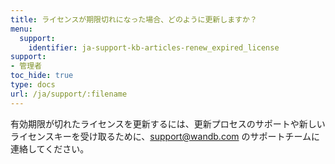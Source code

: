 ```yaml
---
title: ライセンスが期限切れになった場合、どのように更新しますか？
menu:
  support:
    identifier: ja-support-kb-articles-renew_expired_license
support:
- 管理者
toc_hide: true
type: docs
url: /ja/support/:filename
---
```


有効期限が切れたライセンスを更新するには、更新プロセスのサポートや新しいライセンスキーを受け取るために、support@wandb.com のサポートチームに連絡してください。